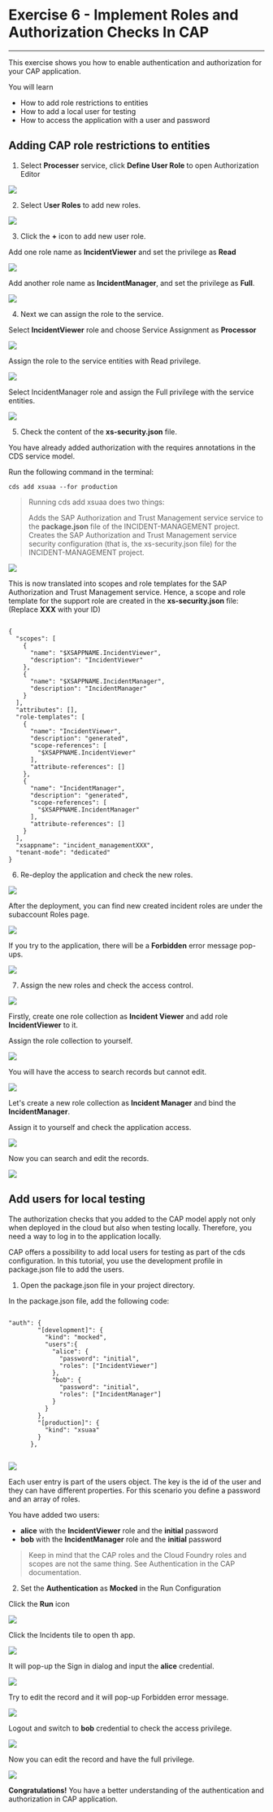 <div class="draftWatermark"></div>

# Exercise 6 - Implement Roles and Authorization Checks In CAP

---

This exercise shows you how to enable authentication and authorization for your CAP application.

You will learn
* How to add role restrictions to entities
* How to add a local user for testing
* How to access the application with a user and password

## Adding CAP role restrictions to entities

1. Select **Processer** service, click **Define User Role** to open Authorization Editor

![](vx_images/545454473795921.png)


2. Select U**ser Roles** to add new roles.

![](vx_images/465735225785279.png)

3. Click the **+** icon to add new user role.

Add one role name as **IncidentViewer** and set the privilege as **Read**

![](vx_images/550994083754865.png)

Add another role name as **IncidentManager**, and set the privilege as **Full**.

![](vx_images/37494125336073.png)

4. Next we can assign the role to the service.

Select **IncidentViewer** role and choose Service Assignment as **Processor**

![](vx_images/22254381094408.png)

Assign the role to the service entities with Read privilege.

![](vx_images/540944651435046.png)

Select IncidentManager role and assign the Full privilege with the service entities.

![](vx_images/453984106249125.png)







5. Check the content of the **xs-security.json** file.

You have already added authorization with the requires annotations in the CDS service model. 



Run the following command in the terminal:

`cds add xsuaa --for production`

> Running cds add xsuaa does two things:
> 
> Adds the SAP Authorization and Trust Management service service to the **package.json** file of the INCIDENT-MANAGEMENT project.
> Creates the SAP Authorization and Trust Management service security configuration (that is, the xs-security.json file) for the INCIDENT-MANAGEMENT project.

![](vx_images/256212859644834.png)

This is now translated into scopes and role templates for the SAP Authorization and Trust Management service. Hence, a scope and role template for the support role are created in the **xs-security.json** file: (Replace **XXX** with your ID)
```

{
  "scopes": [
    {
      "name": "$XSAPPNAME.IncidentViewer",
      "description": "IncidentViewer"
    },
    {
      "name": "$XSAPPNAME.IncidentManager",
      "description": "IncidentManager"
    }
  ],
  "attributes": [],
  "role-templates": [
    {
      "name": "IncidentViewer",
      "description": "generated",
      "scope-references": [
        "$XSAPPNAME.IncidentViewer"
      ],
      "attribute-references": []
    },
    {
      "name": "IncidentManager",
      "description": "generated",
      "scope-references": [
        "$XSAPPNAME.IncidentManager"
      ],
      "attribute-references": []
    }
  ],
  "xsappname": "incident_managementXXX",
  "tenant-mode": "dedicated"
}
```

6. Re-deploy the application and check the new roles.

![](vx_images/218815691988975.png)

After the deployment, you can find new created incident roles are under the subaccount Roles page.

![](vx_images/75554769866226.png)


If you try to the application, there will be a **Forbidden** error message pop-ups.

![](vx_images/64524926096370.png)

7. Assign the new roles and check the access control.

![](vx_images/382164892047586.png)



Firstly, create one role collection as **Incident Viewer** and add role **IncidentViewer** to it. 

Assign the role collection to yourself.


![](vx_images/541796062247596.png)


You will have the access to search records but cannot edit.

![](vx_images/196396482298035.png)


Let's create a new role collection as **Incident Manager** and bind the **IncidentManager**. 

Assign it to yourself and check the application access. 

![](vx_images/450006979832286.png)


Now you can search and edit the records.

![](vx_images/538976541792715.png)





## Add users for local testing

The authorization checks that you added to the CAP model apply not only when deployed in the cloud but also when testing locally. Therefore, you need a way to log in to the application locally.

CAP offers a possibility to add local users for testing as part of the cds configuration. In this tutorial, you use the development profile in package.json file to add the users.

1. Open the package.json file in your project directory.


In the package.json file, add the following code:

```

"auth": {
        "[development]": {
          "kind": "mocked",
          "users":{
            "alice": {
              "password": "initial",
              "roles": ["IncidentViewer"]
            },
            "bob": {
              "password": "initial",
              "roles": ["IncidentManager"]
            }
          }
        },
        "[production]": {
          "kind": "xsuaa"
        }
      },


```

![](vx_images/412434112887792.png)


Each user entry is part of the users object. The key is the id of the user and they can have different properties. For this scenario you define a password and an array of roles.

You have added two users:

* **alice** with the **IncidentViewer** role and the **initial** password
* **bob** with the **IncidentManager** role and the **initial** password


> Keep in mind that the CAP roles and the Cloud Foundry roles and scopes are not the same thing. See Authentication in the CAP documentation.


2. Set the **Authentication** as **Mocked** in the Run Configuration

Click the **Run** icon

![](vx_images/110974828821252.png)


Click the Incidents tile to open th app.

![](vx_images/238703093140552.png)

It will pop-up the Sign in dialog and input the **alice** credential.

![](vx_images/517763058011228.png)

Try to edit the record and it will pop-up Forbidden error message.

![](vx_images/588244042493554.png)



Logout and switch to **bob** credential to check the access privilege.

![](vx_images/458513962220702.png)


Now you can edit the record and have the full privilege.

![](vx_images/238785313543455.png)



**Congratulations!**
You have a better understanding of the authentication and authorization in CAP application.